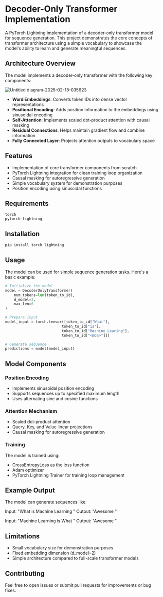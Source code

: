 # Decoder-Only Transformer Implementation

A PyTorch Lightning implementation of a decoder-only transformer model for sequence generation. This project demonstrates the core concepts of transformer architecture using a simple vocabulary to showcase the model's ability to learn and generate meaningful sequences.

## Architecture Overview

The model implements a decoder-only transformer with the following key components:

![Untitled diagram-2025-02-18-035623](https://github.com/user-attachments/assets/1aaa185b-e3ae-463e-a920-e79e93debae5)

- **Word Embeddings**: Converts token IDs into dense vector representations
- **Positional Encoding**: Adds position information to the embeddings using sinusoidal encoding
- **Self-Attention**: Implements scaled dot-product attention with causal masking
- **Residual Connections**: Helps maintain gradient flow and combine information
- **Fully Connected Layer**: Projects attention outputs to vocabulary space

## Features

- Implementation of core transformer components from scratch
- PyTorch Lightning integration for clean training loop organization
- Causal masking for autoregressive generation
- Simple vocabulary system for demonstration purposes
- Position encoding using sinusoidal functions

## Requirements

```
torch
pytorch-lightning
```

## Installation

```bash
pip install torch lightning
```

## Usage

The model can be used for simple sequence generation tasks. Here's a basic example:

```python
# Initialize the model
model = DecoderOnlyTransformer(
    num_tokens=len(token_to_id), 
    d_model=2, 
    max_len=6
)

# Prepare input
model_input = torch.tensor([token_to_id["What"],
                          token_to_id["is"],
                          token_to_id["Machine Learing"],
                          token_to_id["<EOS>"]])

# Generate sequence
predictions = model(model_input)
```

## Model Components

### Position Encoding

- Implements sinusoidal position encoding
- Supports sequences up to specified maximum length
- Uses alternating sine and cosine functions

### Attention Mechanism

- Scaled dot-product attention
- Query, Key, and Value linear projections
- Causal masking for autoregressive generation

### Training

The model is trained using:
- CrossEntropyLoss as the loss function
- Adam optimizer
- PyTorch Lightning Trainer for training loop management

## Example Output

The model can generate sequences like:

Input: "What is Machine Learning <EOS>"
Output: "Awesome <EOS>"

Input: "Machine Learning is What <EOS>"
Output: "Awesome <EOS>"

## Limitations

- Small vocabulary size for demonstration purposes
- Fixed embedding dimension (d_model=2)
- Simple architecture compared to full-scale transformer models

## Contributing

Feel free to open issues or submit pull requests for improvements or bug fixes.
